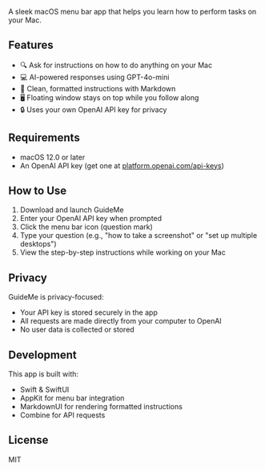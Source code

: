 A sleek macOS menu bar app that helps you learn how to perform tasks on your Mac.

## Features

- 🔍 Ask for instructions on how to do anything on your Mac
- 💻 AI-powered responses using GPT-4o-mini
- 📝 Clean, formatted instructions with Markdown
- 🖥️ Floating window stays on top while you follow along
- 🔒 Uses your own OpenAI API key for privacy

## Requirements

- macOS 12.0 or later
- An OpenAI API key (get one at [platform.openai.com/api-keys](https://platform.openai.com/api-keys))

## How to Use

1. Download and launch GuideMe
2. Enter your OpenAI API key when prompted
3. Click the menu bar icon (question mark)
4. Type your question (e.g., "how to take a screenshot" or "set up multiple desktops")
5. View the step-by-step instructions while working on your Mac

## Privacy

GuideMe is privacy-focused:
- Your API key is stored securely in the app
- All requests are made directly from your computer to OpenAI
- No user data is collected or stored

## Development

This app is built with:
- Swift & SwiftUI
- AppKit for menu bar integration
- MarkdownUI for rendering formatted instructions
- Combine for API requests

## License

MIT 